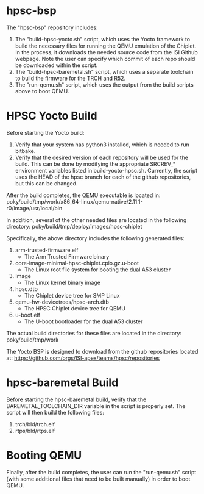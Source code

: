 hpsc-bsp
========

The "hpsc-bsp" repository includes:
1.  The "build-hpsc-yocto.sh" script, which uses the Yocto framework to build the necessary files for running the QEMU emulation of the Chiplet.  In the process, it downloads the needed source code from the ISI Github webpage.  Note the user can specify which commit of each repo should be downloaded within the script.
2.  The "build-hpsc-baremetal.sh" script, which uses a separate toolchain to build the firmware for the TRCH and R52.
3.  The "run-qemu.sh" script, which uses the output from the build scripts above to boot QEMU.

HPSC Yocto Build
================

Before starting the Yocto build:
1.  Verify that your system has python3 installed, which is needed to run bitbake.
2.  Verify that the desired version of each repository will be used for the build.  This can be done by modifying the appropriate SRCREV_* environment variables listed in build-yocto-hpsc.sh.  Currently, the script uses the HEAD of the hpsc branch for each of the github repositories, but this can be changed.

After the build completes, the QEMU executable is located in:
poky/build/tmp/work/x86_64-linux/qemu-native/2.11.1-r0/image/usr/local/bin

In addition, several of the other needed files are located in the following directory:
poky/build/tmp/deploy/images/hpsc-chiplet

Specifically, the above directory includes the following generated files:
1.  arm-trusted-firmware.elf
	- The Arm Trusted Firmware binary
2.  core-image-minimal-hpsc-chiplet.cpio.gz.u-boot
	- The Linux root file system for booting the dual A53 cluster
3.  Image
	- The Linux kernel binary image
4.  hpsc.dtb
	- The Chiplet device tree for SMP Linux
5.  qemu-hw-devicetrees/hpsc-arch.dtb
	- The HPSC Chiplet device tree for QEMU
6.  u-boot.elf
	- The U-boot bootloader for the dual A53 cluster

The actual build directories for these files are located in the directory:
poky/build/tmp/work

The Yocto BSP is designed to download from the github repositories located at:
https://github.com/orgs/ISI-apex/teams/hpsc/repositories

hpsc-baremetal Build
====================

Before starting the hpsc-baremetal build, verify that the BAREMETAL_TOOLCHAIN_DIR variable in the script is properly set.  The script will then build the following files:
1.  trch/bld/trch.elf
2.  rtps/bld/rtps.elf

Booting QEMU
============

Finally, after the build completes, the user can run the "run-qemu.sh" script (with some additional files that need to be built manually) in order to boot QEMU.
